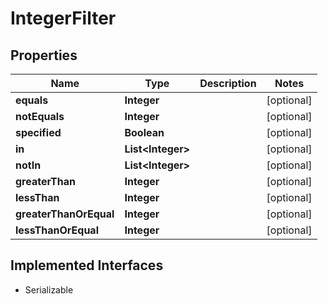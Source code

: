 

# IntegerFilter


## Properties

Name | Type | Description | Notes
------------ | ------------- | ------------- | -------------
**equals** | **Integer** |  |  [optional]
**notEquals** | **Integer** |  |  [optional]
**specified** | **Boolean** |  |  [optional]
**in** | **List&lt;Integer&gt;** |  |  [optional]
**notIn** | **List&lt;Integer&gt;** |  |  [optional]
**greaterThan** | **Integer** |  |  [optional]
**lessThan** | **Integer** |  |  [optional]
**greaterThanOrEqual** | **Integer** |  |  [optional]
**lessThanOrEqual** | **Integer** |  |  [optional]


## Implemented Interfaces

* Serializable


